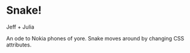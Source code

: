 Snake!
==========================

Jeff + Julia

An ode to Nokia phones of yore. Snake moves around by changing CSS attributes. 
